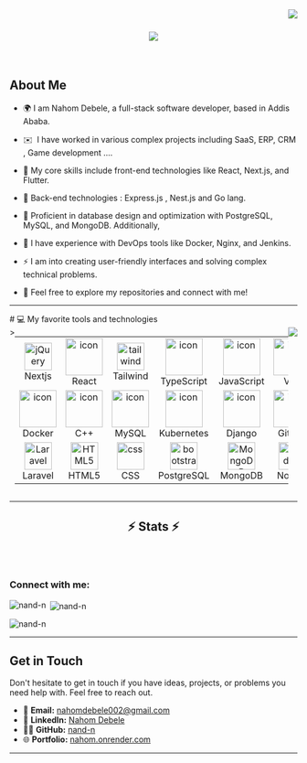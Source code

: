 <img align="right" src="https://visitor-badge.laobi.icu/badge?page_id=Createdd.Createdd">

<h1 align="center">
  <a href="https://git.io/typing-svg">
    <img src="https://readme-typing-svg.herokuapp.com/?lines=Hello,+There!+👋;I'm+Nahom....;Nice+to+meet+you!&center=true&size=30">
  </a>
</h1>

<br>

## About Me

* 🌍 I am Nahom Debele, a full-stack software developer, based in Addis Ababa.

* ✉️  I have worked in various complex projects including SaaS, ERP, CRM , Game development ....
  
* 🧠 My core skills include front-end technologies like React, Next.js, and Flutter.
* 🧠 Back-end technologies : Express.js , Nest.js and Go lang. 
* 🧠 Proficient in database design and optimization with PostgreSQL, MySQL, and MongoDB. Additionally, 
* 🧠 I have experience with DevOps tools like Docker, Nginx, and Jenkins.

* ⚡ I am into creating user-friendly interfaces and solving complex technical problems.

* 🤝 Feel free to explore my repositories and connect with me!


<hr>
#  💻 My favorite tools and technologies

<div style="display: flex; align-items: flex-start; align: center">
<table>
<tr>
  <td align="center" width="96">
        <img src="https://skillicons.dev/icons?i=nextjs" width="48" height="48" alt="jQuery" />
      <br>Nextjs
  </td>
  <td align="center" width="96">
        <img src="https://techstack-generator.vercel.app/react-icon.svg" alt="icon" width="65" height="65" />
      <br>React
  </td>
  <td align="center" width="96">
        <img src="https://skillicons.dev/icons?i=tailwind" width="48" height="48" alt="tailwind" />
      <br>Tailwind
  </td>
  <td align="center" width="96">
        <img src="https://techstack-generator.vercel.app/ts-icon.svg" alt="icon" width="65" height="65" />
      <br>TypeScript
  </td>
  <td align="center" width="96">
        <img src="https://techstack-generator.vercel.app/js-icon.svg" alt="icon" width="65" height="65" />
      <br>JavaScript
  </td>
  <td align="center" width="96">
        <img src="https://skillicons.dev/icons?i=vite" alt="icon" width="65" height="65" />
      <br>Vite
  </td>
  <td align="center" width="96">
        <img src="https://skillicons.dev/icons?i=figma" width="48" height="48" alt="WordPress" />
      <br>Figma
  </td>
   <td align="center" width="96">
        <img src="https://skillicons.dev/icons?i=flutter" width="96" height="48" alt="WordPress" />
      <br>Flutter
  </td>
  <td align="center" width="96">
        <img src="https://skillicons.dev/icons?i=dart" width="96" height="48" alt="WordPress" />
      <br>Dart
    </td> 
  </tr>
  <tr>
   <td align="center" width="96">
        <img src="https://techstack-generator.vercel.app/docker-icon.svg" alt="icon" width="65" height="65" />
      <br>Docker
    </td>
    <td align="center" width="96">
        <img src="https://techstack-generator.vercel.app/cpp-icon.svg" alt="icon" width="65" height="65" />
      <br>C++
    </td>
    <td align="center" width="96">
        <img src="https://techstack-generator.vercel.app/mysql-icon.svg" alt="icon" width="65" height="65" />
      <br>MySQL
    </td>
    <td align="center" width="96">
        <img src="https://techstack-generator.vercel.app/kubernetes-icon.svg" alt="icon" width="65" height="65" />
      <br>Kubernetes
    </td>
    <td align="center" width="96">
        <img src="https://techstack-generator.vercel.app/django-icon.svg" alt="icon" width="65" height="65" />
      <br>Django
  </td> 
    <td align="center" width="96">
        <img src="https://techstack-generator.vercel.app/github-icon.svg" alt="icon" width="65" height="65" />
      <br>Github
    </td>
    <td align="center" width="96"> 
        <img src="https://user-images.githubusercontent.com/25181517/192108372-f71d70ac-7ae6-4c0d-8395-51d8870c2ef0.png" width="48" height="48" alt="Git" />
      <br>Git
    </td>

  </tr>
 <tr>
  <td align="center"  width="96">
        <img src="https://skillicons.dev/icons?i=laravel" width="48" height="48" alt="Laravel" />
      <br>Laravel
    </td> 
    <td align="center"  width="96">
        <img src="https://skillicons.dev/icons?i=html" width="48" height="48" alt="HTML5" />
      <br>HTML5
    </td>
    <td align="center" width="96">
        <img src="https://skillicons.dev/icons?i=css" width="48" height="48" alt="css" />
      <br>CSS
    </td>
    <td align="center"  width="96">
        <img src="https://skillicons.dev/icons?i=postgres" width="48" height="48" alt="bootstrap" />
      <br>PostgreSQL
    </td>
      <td align="center" width="96">
        <img src="https://skillicons.dev/icons?i=mongodb" width="48" height="48" alt="MongoDB" />
      <br>MongoDB
    </td>
        <td align="center" width="96">
        <img src="https://skillicons.dev/icons?i=nodejs" width="48" height="48" alt="Nodejs" />
      <br>Nodejs
      </td>
      </td>
>
            <td align="center" width="96">
        <img src="https://skillicons.dev/icons?i=vscode" width="48" height="48" alt="VsCode" />
      <br>VsCode
    </td>
    </td>
            <td align="center" width="96">
        <img src="https://skillicons.dev/icons?i=express" width="48" height="48" alt="VsCode" />
      <br>Express
    </td>
     </td>
            <td align="center" width="96">
        <img src="https://skillicons.dev/icons?i=nestjs" width="48" height="48" alt="VsCode" />
      <br>NestJs
    </td>

  </td>
 </tr>
</table>
<br><br>
  <a href="https://github.com/OracleBrain">
    <img src="contributions.svg" />
  </a>

</div>
<hr>

<h2 align="center">⚡ Stats ⚡</h2>
<br>
<!-- Use GitHub's dark theme by adding ?theme=dark to the URLs -->



<p align="left"> <a href="https://twitter.com/" target="blank"><img src="https://img.shields.io/twitter/follow/?logo=twitter&style=for-the-badge&labelColor=1b1f23&logoColor=white&color=1b1f23" alt="" /></a> </p>

<h3 align="left">Connect with me:</h3>
<p align="left">
<!-- Add your social media icons here with the appropriate dark theme styles -->
</p>

<p><img align="left" src="https://github-readme-stats.vercel.app/api/top-langs?username=nand-n&show_icons=true&locale=en&layout=compact&theme=dark" alt="nand-n" /></p>

<p>&nbsp;<img align="center" src="https://github-readme-stats.vercel.app/api?username=nand-n&show_icons=true&locale=en&theme=dark" alt="nand-n" /></p>

<p><img align="center" src="https://github-readme-streak-stats.herokuapp.com/?user=nand-n&theme=dark" alt="nand-n" /></p>

<hr>


## Get in Touch

<p align="left">
Don't hesitate to get in touch if you have ideas, projects, or problems you need help with.
  Feel free to reach out.
</p>

- 📧 **Email:** [nahomdebele002@gmail.com](mailto:nahomdebele002@gmail.com)
- 💼 **LinkedIn:** [Nahom Debele](https://linkedin.com/in/nahom-debele)
- 👨‍💻 **GitHub:** [nand-n](https://github.com/nand-n)
- 🌐 **Portfolio:** [nahom.onrender.com](https://nahom.onrender.com/)

---



